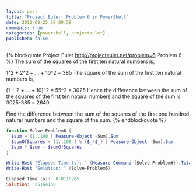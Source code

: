 ```yaml
---
layout: post
title: "Project Euler: Problem 6 in PowerShell"
date: 2012-08-25 20:00:58
comments: true
categories: [powershell, projecteuler]
published: false
---
```

{% blockquote Project Euler http://projecteuler.net/problem=6 Problem 6 %}
The sum of the squares of the first ten natural numbers is,

1^2 + 2^2 + ... + 10^2 = 385
The square of the sum of the first ten natural numbers is,

(1 + 2 + ... + 10)^2 = 55^2 = 3025
Hence the difference between the sum of the squares of the first ten natural numbers and the square of the sum is 3025-385 = 2640.

Find the difference between the sum of the squares of the first one hundred natural numbers and the square of the sum.
{% endblockquote %}

``` ps1
function Solve-Problem6 {
  $sum = (1..100 | Measure-Object -Sum).Sum
  $sumOfSquares = (1..100 | % {$_*$_} | Measure-Object -Sum).Sum
  $sum * $sum - $sumOfSquares
}

Write-Host "Elapsed Time (s): " (Measure-Command {Solve-Problem6}).TotalSeconds
Write-Host "Solution: " (Solve-Problem6)

Elapsed Time (s):  0.0115265
Solution:  25164150
```
